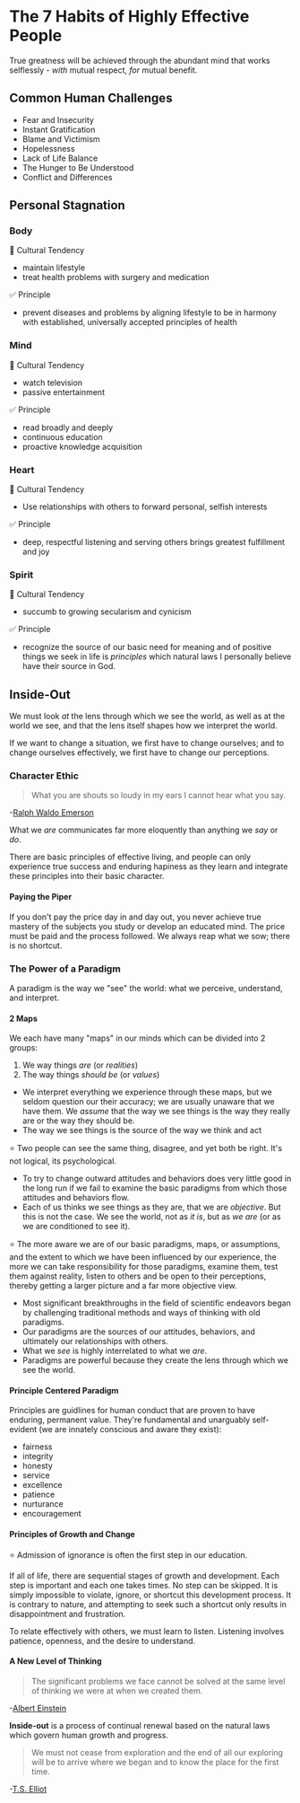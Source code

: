 # The 7 Habits of Highly Effective People

True greatness will be achieved through the abundant mind that works selflessly - *with* mutual respect, *for* mutual benefit.

## Common Human Challenges

* Fear and Insecurity
* Instant Gratification
* Blame and Victimism
* Hopelessness
* Lack of Life Balance
* The Hunger to Be Understood
* Conflict and Differences

## Personal Stagnation

### Body

🚫 Cultural Tendency
* maintain lifestyle
* treat health problems with surgery and medication

✅ Principle
* prevent diseases and problems by aligning lifestyle to be in harmony with established, universally accepted principles of health

### Mind

🚫 Cultural Tendency
* watch television
* passive entertainment

✅ Principle
* read broadly and deeply
* continuous education
* proactive knowledge acquisition

### Heart

🚫 Cultural Tendency
* Use relationships with others to forward personal, selfish interests

✅ Principle
* deep, respectful listening and serving others brings greatest fulfillment and joy

### Spirit

🚫 Cultural Tendency
* succumb to growing secularism and cynicism

✅ Principle
* recognize the source of our basic need for meaning and of positive things we seek in life is *principles* which natural laws I personally believe have their source in God.

## Inside-Out

We must look *at* the lens through which we see the world, as well as at the world we see, and that the lens itself shapes how we interpret the world.

If we want to change a situation, we first have to change ourselves; and to change ourselves effectively, we first have to change our perceptions.

### Character Ethic

> What you are shouts so loudy in my ears I cannot hear what you say.
>
-[Ralph Waldo Emerson](https://en.wikipedia.org/wiki/Ralph_Waldo_Emerson)

What we *are* communicates far more eloquently than anything we *say* or *do*.

There are basic principles of effective living, and people can only experience true success and enduring hapiness as they learn and integrate these principles into their basic character.

#### Paying the Piper

If you don't pay the price day in and day out, you never achieve true mastery of the subjects you study or develop an educated mind.  The price must be paid and the process followed.  We always reap what we sow; there is no shortcut.

### The Power of a Paradigm

A paradigm is the way we "see" the world: what we perceive, understand, and interpret.

#### 2 Maps

We each have many "maps" in our minds which can be divided into 2 groups:

1. We way things *are* (or *realities*)
2. The way things *should be* (or *values*)

* We interpret everything we experience through these maps, but we seldom question our their accuracy; we are usually unaware that we have them.  We *assume* that the way we see things is the way they really are or the way they should be.
* The way we see things is the source of the way we think and act

⭐️ Two people can see the same thing, disagree, and yet both be right.  It's not logical, its psychological.

* To try to change outward attitudes and behaviors does very little good in the long run if we fail to examine the basic paradigms from which those attitudes and behaviors flow.
* Each of us thinks we see things as they are, that we are *objective*.  But this is not the case.  We see the world, not as *it is*, but as *we are* (or as we are conditioned to see it).

⭐️ The more aware we are of our basic paradigms, maps, or assumptions, and the extent to which we have been influenced by our experience, the more we can take responsibility for those paradigms, examine them, test them against reality, listen to others and be open to their perceptions, thereby getting a larger picture and a far more objective view.

* Most significant breakthroughs in the field of scientific endeavors began by challenging traditional methods and ways of thinking with old paradigms.
* Our paradigms are the sources of our attitudes, behaviors, and ultimately our relationships with others.
* What we *see* is highly interrelated to what we *are*.
* Paradigms are powerful because they create the lens through which we see the world.

#### Principle Centered Paradigm

Principles are guidlines for human conduct that are proven to have enduring, permanent value.  They're fundamental and unarguably self-evident (we are innately conscious and aware they exist):

* fairness
* integrity
* honesty
* service
* excellence
* patience
* nurturance
* encouragement

#### Principles of Growth and Change

⭐️ Admission of ignorance is often the first step in our education.

If all of life, there are sequential stages of growth and development.  Each step is important and each one takes times.  No step can be skipped.  It is simply impossible to violate, ignore, or shortcut this development process.  It is contrary to nature, and attempting to seek such a shortcut only results in disappointment and frustration.

To relate effectively with others, we must learn to listen.  Listening involves patience, openness, and the desire to understand.

#### A New Level of Thinking

> The significant problems we face cannot be solved at the same level of thinking we were at when we created them.
>
-[Albert Einstein](https://en.wikipedia.org/wiki/Albert_Einstein)

**Inside-out** is a process of continual renewal based on the natural laws which govern human growth and progress.

> We must not cease from exploration and the end of all our exploring will be to arrive where we began and to know the place for the first time.
>
-[T.S. Elliot](https://en.wikipedia.org/wiki/T._S._Eliot)

